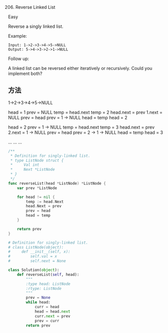 206. Reverse Linked List


Easy


Reverse a singly linked list.

Example:
```
Input: 1->2->3->4->5->NULL
Output: 5->4->3->2->1->NULL
```

Follow up:

A linked list can be reversed either iteratively or recursively. Could you implement both?


## 方法

1->2->3->4->5->NULL

head = 1
prev = NULL
temp = head.next                    temp = 2
head.next = prev                    1.next = NULL
prev = head                         prev = 1 -> NULL
head = temp                         head = 2

head = 2
prev = 1 -> NULL
temp = head.next                    temp = 3
head.next = prev                    2.next = 1 -> NULL
prev = head                         prev = 2 -> 1 -> NULL
head = temp                         head = 3

...
...
...


```go
/**
 * Definition for singly-linked list.
 * type ListNode struct {
 *     Val int
 *     Next *ListNode
 * }
 */
func reverseList(head *ListNode) *ListNode {
    var prev *ListNode

	for head != nil {
		temp := head.Next
		head.Next = prev
		prev = head
		head = temp
	}

	return prev
}
```


```python
# Definition for singly-linked list.
# class ListNode(object):
#     def __init__(self, x):
#         self.val = x
#         self.next = None

class Solution(object):
    def reverseList(self, head):
        """
        :type head: ListNode
        :rtype: ListNode
        """
        prev = None
        while head:
            curr = head
            head = head.next
            curr.next = prev
            prev = curr
        return prev
```
